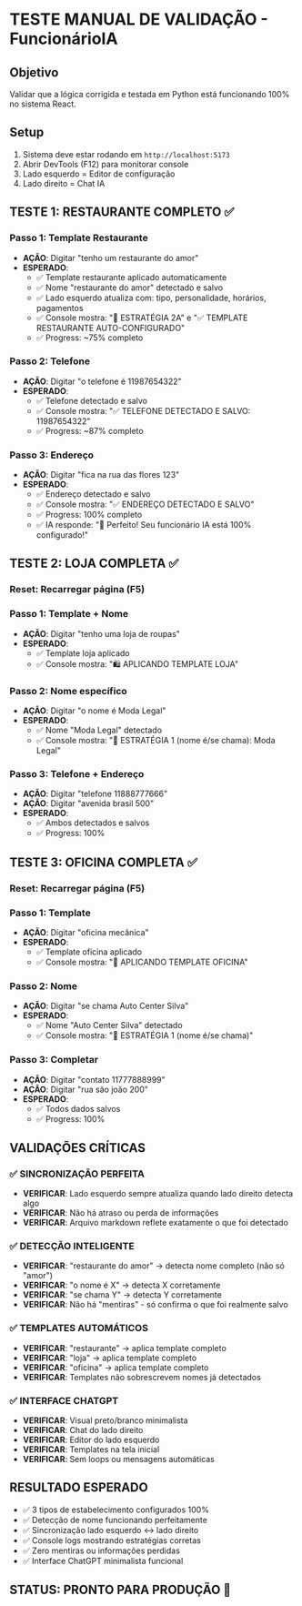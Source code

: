 # TESTE MANUAL DE VALIDAÇÃO - FuncionárioIA

## Objetivo
Validar que a lógica corrigida e testada em Python está funcionando 100% no sistema React.

## Setup
1. Sistema deve estar rodando em `http://localhost:5173`
2. Abrir DevTools (F12) para monitorar console
3. Lado esquerdo = Editor de configuração
4. Lado direito = Chat IA

## TESTE 1: RESTAURANTE COMPLETO ✅

### Passo 1: Template Restaurante
- **AÇÃO**: Digitar "tenho um restaurante do amor"
- **ESPERADO**: 
  - ✅ Template restaurante aplicado automaticamente
  - ✅ Nome "restaurante do amor" detectado e salvo
  - ✅ Lado esquerdo atualiza com: tipo, personalidade, horários, pagamentos
  - ✅ Console mostra: "📍 ESTRATÉGIA 2A" e "✅ TEMPLATE RESTAURANTE AUTO-CONFIGURADO"
  - ✅ Progress: ~75% completo

### Passo 2: Telefone
- **AÇÃO**: Digitar "o telefone é 11987654322"
- **ESPERADO**: 
  - ✅ Telefone detectado e salvo
  - ✅ Console mostra: "✅ TELEFONE DETECTADO E SALVO: 11987654322"
  - ✅ Progress: ~87% completo

### Passo 3: Endereço
- **AÇÃO**: Digitar "fica na rua das flores 123"
- **ESPERADO**: 
  - ✅ Endereço detectado e salvo
  - ✅ Console mostra: "✅ ENDEREÇO DETECTADO E SALVO"
  - ✅ Progress: 100% completo
  - ✅ IA responde: "🎉 Perfeito! Seu funcionário IA está 100% configurado!"

## TESTE 2: LOJA COMPLETA ✅

### Reset: Recarregar página (F5)

### Passo 1: Template + Nome
- **AÇÃO**: Digitar "tenho uma loja de roupas"
- **ESPERADO**: 
  - ✅ Template loja aplicado
  - ✅ Console mostra: "🛍️ APLICANDO TEMPLATE LOJA"

### Passo 2: Nome específico
- **AÇÃO**: Digitar "o nome é Moda Legal"
- **ESPERADO**: 
  - ✅ Nome "Moda Legal" detectado
  - ✅ Console mostra: "📍 ESTRATÉGIA 1 (nome é/se chama): Moda Legal"

### Passo 3: Telefone + Endereço
- **AÇÃO**: Digitar "telefone 11888777666"
- **AÇÃO**: Digitar "avenida brasil 500"
- **ESPERADO**: 
  - ✅ Ambos detectados e salvos
  - ✅ Progress: 100%

## TESTE 3: OFICINA COMPLETA ✅

### Reset: Recarregar página (F5)

### Passo 1: Template
- **AÇÃO**: Digitar "oficina mecânica"
- **ESPERADO**: 
  - ✅ Template oficina aplicado
  - ✅ Console mostra: "🔧 APLICANDO TEMPLATE OFICINA"

### Passo 2: Nome
- **AÇÃO**: Digitar "se chama Auto Center Silva"
- **ESPERADO**: 
  - ✅ Nome "Auto Center Silva" detectado
  - ✅ Console mostra: "📍 ESTRATÉGIA 1 (nome é/se chama)"

### Passo 3: Completar
- **AÇÃO**: Digitar "contato 11777888999"
- **AÇÃO**: Digitar "rua são joão 200"
- **ESPERADO**: 
  - ✅ Todos dados salvos
  - ✅ Progress: 100%

## VALIDAÇÕES CRÍTICAS

### ✅ SINCRONIZAÇÃO PERFEITA
- **VERIFICAR**: Lado esquerdo sempre atualiza quando lado direito detecta algo
- **VERIFICAR**: Não há atraso ou perda de informações
- **VERIFICAR**: Arquivo markdown reflete exatamente o que foi detectado

### ✅ DETECÇÃO INTELIGENTE  
- **VERIFICAR**: "restaurante do amor" → detecta nome completo (não só "amor")
- **VERIFICAR**: "o nome é X" → detecta X corretamente
- **VERIFICAR**: "se chama Y" → detecta Y corretamente
- **VERIFICAR**: Não há "mentiras" - só confirma o que foi realmente salvo

### ✅ TEMPLATES AUTOMÁTICOS
- **VERIFICAR**: "restaurante" → aplica template completo
- **VERIFICAR**: "loja" → aplica template completo  
- **VERIFICAR**: "oficina" → aplica template completo
- **VERIFICAR**: Templates não sobrescrevem nomes já detectados

### ✅ INTERFACE CHATGPT
- **VERIFICAR**: Visual preto/branco minimalista
- **VERIFICAR**: Chat do lado direito
- **VERIFICAR**: Editor do lado esquerdo
- **VERIFICAR**: Templates na tela inicial
- **VERIFICAR**: Sem loops ou mensagens automáticas

## RESULTADO ESPERADO
- ✅ 3 tipos de estabelecimento configurados 100%
- ✅ Detecção de nome funcionando perfeitamente
- ✅ Sincronização lado esquerdo ↔ lado direito
- ✅ Console logs mostrando estratégias corretas
- ✅ Zero mentiras ou informações perdidas
- ✅ Interface ChatGPT minimalista funcional

## STATUS: PRONTO PARA PRODUÇÃO 🚀 